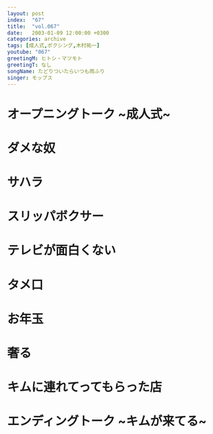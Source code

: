 ```yaml
---
layout: post
index:  "67"
title:  "vol.067"
date:   2003-01-09 12:00:00 +0300
categories: archive
tags: [成人式,ボクシング,木村祐一]
youtube: "067"
greetingM: ヒトシ・マツモト
greetingT: なし
songName: たどりついたらいつも雨ふり
singer: モップス
---
```

# オープニングトーク ~成人式~

# ダメな奴

# サハラ

# スリッパボクサー

# テレビが面白くない

# タメ口

# お年玉

# 奢る

# キムに連れてってもらった店

# エンディングトーク ~キムが来てる~
